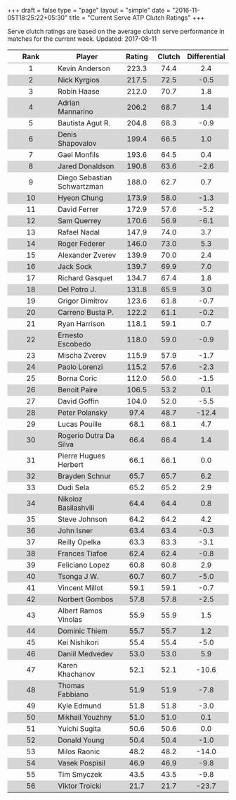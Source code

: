 +++
draft = false
type = "page" 
layout = "simple"
date = "2016-11-05T18:25:22+05:30"
title = "Current Serve ATP Clutch Ratings"
+++


Serve clutch ratings are based on the average clutch serve performance in matches for the current week. Updated: 2017-08-11


<table class='gmisc_table' style='border-collapse: collapse; margin-top: 1em; margin-bottom: 1em;' >
<thead>
<tr>
<th style='border-bottom: 1px solid grey; border-top: 2px solid grey; text-align: center;'>Rank</th>
<th style='border-bottom: 1px solid grey; border-top: 2px solid grey; text-align: center;'>Player</th>
<th style='border-bottom: 1px solid grey; border-top: 2px solid grey; text-align: center;'>Rating</th>
<th style='border-bottom: 1px solid grey; border-top: 2px solid grey; text-align: center;'>Clutch</th>
<th style='border-bottom: 1px solid grey; border-top: 2px solid grey; text-align: center;'>Differential</th>
</tr>
</thead>
<tbody>
<tr>
<td style='width:40%; text-align: center;'>1</td>
<td style='width:40%; text-align: left;'>Kevin Anderson</td>
<td style='width:40%; text-align: center;'>223.3</td>
<td style='width:40%; text-align: center;'>74.4</td>
<td style='width:40%; text-align: center;'>2.4</td>
</tr>
<tr style='background-color: #d6d6d6;'>
<td style='width:40%; background-color: #d6d6d6; text-align: center;'>2</td>
<td style='width:40%; background-color: #d6d6d6; text-align: left;'>Nick Kyrgios</td>
<td style='width:40%; background-color: #d6d6d6; text-align: center;'>217.5</td>
<td style='width:40%; background-color: #d6d6d6; text-align: center;'>72.5</td>
<td style='width:40%; background-color: #d6d6d6; text-align: center;'>-0.5</td>
</tr>
<tr>
<td style='width:40%; text-align: center;'>3</td>
<td style='width:40%; text-align: left;'>Robin Haase</td>
<td style='width:40%; text-align: center;'>212.0</td>
<td style='width:40%; text-align: center;'>70.7</td>
<td style='width:40%; text-align: center;'>1.8</td>
</tr>
<tr style='background-color: #d6d6d6;'>
<td style='width:40%; background-color: #d6d6d6; text-align: center;'>4</td>
<td style='width:40%; background-color: #d6d6d6; text-align: left;'>Adrian Mannarino</td>
<td style='width:40%; background-color: #d6d6d6; text-align: center;'>206.2</td>
<td style='width:40%; background-color: #d6d6d6; text-align: center;'>68.7</td>
<td style='width:40%; background-color: #d6d6d6; text-align: center;'>1.4</td>
</tr>
<tr>
<td style='width:40%; text-align: center;'>5</td>
<td style='width:40%; text-align: left;'>Bautista Agut R.</td>
<td style='width:40%; text-align: center;'>204.8</td>
<td style='width:40%; text-align: center;'>68.3</td>
<td style='width:40%; text-align: center;'>-0.9</td>
</tr>
<tr style='background-color: #d6d6d6;'>
<td style='width:40%; background-color: #d6d6d6; text-align: center;'>6</td>
<td style='width:40%; background-color: #d6d6d6; text-align: left;'>Denis Shapovalov</td>
<td style='width:40%; background-color: #d6d6d6; text-align: center;'>199.4</td>
<td style='width:40%; background-color: #d6d6d6; text-align: center;'>66.5</td>
<td style='width:40%; background-color: #d6d6d6; text-align: center;'>1.0</td>
</tr>
<tr>
<td style='width:40%; text-align: center;'>7</td>
<td style='width:40%; text-align: left;'>Gael Monfils</td>
<td style='width:40%; text-align: center;'>193.6</td>
<td style='width:40%; text-align: center;'>64.5</td>
<td style='width:40%; text-align: center;'>0.4</td>
</tr>
<tr style='background-color: #d6d6d6;'>
<td style='width:40%; background-color: #d6d6d6; text-align: center;'>8</td>
<td style='width:40%; background-color: #d6d6d6; text-align: left;'>Jared Donaldson</td>
<td style='width:40%; background-color: #d6d6d6; text-align: center;'>190.8</td>
<td style='width:40%; background-color: #d6d6d6; text-align: center;'>63.6</td>
<td style='width:40%; background-color: #d6d6d6; text-align: center;'>-2.6</td>
</tr>
<tr>
<td style='width:40%; text-align: center;'>9</td>
<td style='width:40%; text-align: left;'>Diego Sebastian Schwartzman</td>
<td style='width:40%; text-align: center;'>188.0</td>
<td style='width:40%; text-align: center;'>62.7</td>
<td style='width:40%; text-align: center;'>0.7</td>
</tr>
<tr style='background-color: #d6d6d6;'>
<td style='width:40%; background-color: #d6d6d6; text-align: center;'>10</td>
<td style='width:40%; background-color: #d6d6d6; text-align: left;'>Hyeon Chung</td>
<td style='width:40%; background-color: #d6d6d6; text-align: center;'>173.9</td>
<td style='width:40%; background-color: #d6d6d6; text-align: center;'>58.0</td>
<td style='width:40%; background-color: #d6d6d6; text-align: center;'>-1.3</td>
</tr>
<tr>
<td style='width:40%; text-align: center;'>11</td>
<td style='width:40%; text-align: left;'>David Ferrer</td>
<td style='width:40%; text-align: center;'>172.9</td>
<td style='width:40%; text-align: center;'>57.6</td>
<td style='width:40%; text-align: center;'>-5.2</td>
</tr>
<tr style='background-color: #d6d6d6;'>
<td style='width:40%; background-color: #d6d6d6; text-align: center;'>12</td>
<td style='width:40%; background-color: #d6d6d6; text-align: left;'>Sam Querrey</td>
<td style='width:40%; background-color: #d6d6d6; text-align: center;'>170.6</td>
<td style='width:40%; background-color: #d6d6d6; text-align: center;'>56.9</td>
<td style='width:40%; background-color: #d6d6d6; text-align: center;'>-6.1</td>
</tr>
<tr>
<td style='width:40%; text-align: center;'>13</td>
<td style='width:40%; text-align: left;'>Rafael Nadal</td>
<td style='width:40%; text-align: center;'>147.9</td>
<td style='width:40%; text-align: center;'>74.0</td>
<td style='width:40%; text-align: center;'>3.7</td>
</tr>
<tr style='background-color: #d6d6d6;'>
<td style='width:40%; background-color: #d6d6d6; text-align: center;'>14</td>
<td style='width:40%; background-color: #d6d6d6; text-align: left;'>Roger Federer</td>
<td style='width:40%; background-color: #d6d6d6; text-align: center;'>146.0</td>
<td style='width:40%; background-color: #d6d6d6; text-align: center;'>73.0</td>
<td style='width:40%; background-color: #d6d6d6; text-align: center;'>5.3</td>
</tr>
<tr>
<td style='width:40%; text-align: center;'>15</td>
<td style='width:40%; text-align: left;'>Alexander Zverev</td>
<td style='width:40%; text-align: center;'>139.9</td>
<td style='width:40%; text-align: center;'>70.0</td>
<td style='width:40%; text-align: center;'>2.4</td>
</tr>
<tr style='background-color: #d6d6d6;'>
<td style='width:40%; background-color: #d6d6d6; text-align: center;'>16</td>
<td style='width:40%; background-color: #d6d6d6; text-align: left;'>Jack Sock</td>
<td style='width:40%; background-color: #d6d6d6; text-align: center;'>139.7</td>
<td style='width:40%; background-color: #d6d6d6; text-align: center;'>69.9</td>
<td style='width:40%; background-color: #d6d6d6; text-align: center;'>7.0</td>
</tr>
<tr>
<td style='width:40%; text-align: center;'>17</td>
<td style='width:40%; text-align: left;'>Richard Gasquet</td>
<td style='width:40%; text-align: center;'>134.7</td>
<td style='width:40%; text-align: center;'>67.4</td>
<td style='width:40%; text-align: center;'>1.8</td>
</tr>
<tr style='background-color: #d6d6d6;'>
<td style='width:40%; background-color: #d6d6d6; text-align: center;'>18</td>
<td style='width:40%; background-color: #d6d6d6; text-align: left;'>Del Potro J.</td>
<td style='width:40%; background-color: #d6d6d6; text-align: center;'>131.8</td>
<td style='width:40%; background-color: #d6d6d6; text-align: center;'>65.9</td>
<td style='width:40%; background-color: #d6d6d6; text-align: center;'>3.0</td>
</tr>
<tr>
<td style='width:40%; text-align: center;'>19</td>
<td style='width:40%; text-align: left;'>Grigor Dimitrov</td>
<td style='width:40%; text-align: center;'>123.6</td>
<td style='width:40%; text-align: center;'>61.8</td>
<td style='width:40%; text-align: center;'>-0.7</td>
</tr>
<tr style='background-color: #d6d6d6;'>
<td style='width:40%; background-color: #d6d6d6; text-align: center;'>20</td>
<td style='width:40%; background-color: #d6d6d6; text-align: left;'>Carreno Busta P.</td>
<td style='width:40%; background-color: #d6d6d6; text-align: center;'>122.2</td>
<td style='width:40%; background-color: #d6d6d6; text-align: center;'>61.1</td>
<td style='width:40%; background-color: #d6d6d6; text-align: center;'>-0.2</td>
</tr>
<tr>
<td style='width:40%; text-align: center;'>21</td>
<td style='width:40%; text-align: left;'>Ryan Harrison</td>
<td style='width:40%; text-align: center;'>118.1</td>
<td style='width:40%; text-align: center;'>59.1</td>
<td style='width:40%; text-align: center;'>0.7</td>
</tr>
<tr style='background-color: #d6d6d6;'>
<td style='width:40%; background-color: #d6d6d6; text-align: center;'>22</td>
<td style='width:40%; background-color: #d6d6d6; text-align: left;'>Ernesto Escobedo</td>
<td style='width:40%; background-color: #d6d6d6; text-align: center;'>118.0</td>
<td style='width:40%; background-color: #d6d6d6; text-align: center;'>59.0</td>
<td style='width:40%; background-color: #d6d6d6; text-align: center;'>-0.9</td>
</tr>
<tr>
<td style='width:40%; text-align: center;'>23</td>
<td style='width:40%; text-align: left;'>Mischa Zverev</td>
<td style='width:40%; text-align: center;'>115.9</td>
<td style='width:40%; text-align: center;'>57.9</td>
<td style='width:40%; text-align: center;'>-1.7</td>
</tr>
<tr style='background-color: #d6d6d6;'>
<td style='width:40%; background-color: #d6d6d6; text-align: center;'>24</td>
<td style='width:40%; background-color: #d6d6d6; text-align: left;'>Paolo Lorenzi</td>
<td style='width:40%; background-color: #d6d6d6; text-align: center;'>115.2</td>
<td style='width:40%; background-color: #d6d6d6; text-align: center;'>57.6</td>
<td style='width:40%; background-color: #d6d6d6; text-align: center;'>-2.3</td>
</tr>
<tr>
<td style='width:40%; text-align: center;'>25</td>
<td style='width:40%; text-align: left;'>Borna Coric</td>
<td style='width:40%; text-align: center;'>112.0</td>
<td style='width:40%; text-align: center;'>56.0</td>
<td style='width:40%; text-align: center;'>-1.5</td>
</tr>
<tr style='background-color: #d6d6d6;'>
<td style='width:40%; background-color: #d6d6d6; text-align: center;'>26</td>
<td style='width:40%; background-color: #d6d6d6; text-align: left;'>Benoit Paire</td>
<td style='width:40%; background-color: #d6d6d6; text-align: center;'>106.5</td>
<td style='width:40%; background-color: #d6d6d6; text-align: center;'>53.2</td>
<td style='width:40%; background-color: #d6d6d6; text-align: center;'>0.1</td>
</tr>
<tr>
<td style='width:40%; text-align: center;'>27</td>
<td style='width:40%; text-align: left;'>David Goffin</td>
<td style='width:40%; text-align: center;'>104.0</td>
<td style='width:40%; text-align: center;'>52.0</td>
<td style='width:40%; text-align: center;'>-5.5</td>
</tr>
<tr style='background-color: #d6d6d6;'>
<td style='width:40%; background-color: #d6d6d6; text-align: center;'>28</td>
<td style='width:40%; background-color: #d6d6d6; text-align: left;'>Peter Polansky</td>
<td style='width:40%; background-color: #d6d6d6; text-align: center;'>97.4</td>
<td style='width:40%; background-color: #d6d6d6; text-align: center;'>48.7</td>
<td style='width:40%; background-color: #d6d6d6; text-align: center;'>-12.4</td>
</tr>
<tr>
<td style='width:40%; text-align: center;'>29</td>
<td style='width:40%; text-align: left;'>Lucas Pouille</td>
<td style='width:40%; text-align: center;'>68.1</td>
<td style='width:40%; text-align: center;'>68.1</td>
<td style='width:40%; text-align: center;'>4.7</td>
</tr>
<tr style='background-color: #d6d6d6;'>
<td style='width:40%; background-color: #d6d6d6; text-align: center;'>30</td>
<td style='width:40%; background-color: #d6d6d6; text-align: left;'>Rogerio Dutra Da Silva</td>
<td style='width:40%; background-color: #d6d6d6; text-align: center;'>66.4</td>
<td style='width:40%; background-color: #d6d6d6; text-align: center;'>66.4</td>
<td style='width:40%; background-color: #d6d6d6; text-align: center;'>1.4</td>
</tr>
<tr>
<td style='width:40%; text-align: center;'>31</td>
<td style='width:40%; text-align: left;'>Pierre Hugues Herbert</td>
<td style='width:40%; text-align: center;'>66.1</td>
<td style='width:40%; text-align: center;'>66.1</td>
<td style='width:40%; text-align: center;'>0.0</td>
</tr>
<tr style='background-color: #d6d6d6;'>
<td style='width:40%; background-color: #d6d6d6; text-align: center;'>32</td>
<td style='width:40%; background-color: #d6d6d6; text-align: left;'>Brayden Schnur</td>
<td style='width:40%; background-color: #d6d6d6; text-align: center;'>65.7</td>
<td style='width:40%; background-color: #d6d6d6; text-align: center;'>65.7</td>
<td style='width:40%; background-color: #d6d6d6; text-align: center;'>6.2</td>
</tr>
<tr>
<td style='width:40%; text-align: center;'>33</td>
<td style='width:40%; text-align: left;'>Dudi Sela</td>
<td style='width:40%; text-align: center;'>65.2</td>
<td style='width:40%; text-align: center;'>65.2</td>
<td style='width:40%; text-align: center;'>2.9</td>
</tr>
<tr style='background-color: #d6d6d6;'>
<td style='width:40%; background-color: #d6d6d6; text-align: center;'>34</td>
<td style='width:40%; background-color: #d6d6d6; text-align: left;'>Nikoloz Basilashvili</td>
<td style='width:40%; background-color: #d6d6d6; text-align: center;'>64.4</td>
<td style='width:40%; background-color: #d6d6d6; text-align: center;'>64.4</td>
<td style='width:40%; background-color: #d6d6d6; text-align: center;'>0.8</td>
</tr>
<tr>
<td style='width:40%; text-align: center;'>35</td>
<td style='width:40%; text-align: left;'>Steve Johnson</td>
<td style='width:40%; text-align: center;'>64.2</td>
<td style='width:40%; text-align: center;'>64.2</td>
<td style='width:40%; text-align: center;'>4.2</td>
</tr>
<tr style='background-color: #d6d6d6;'>
<td style='width:40%; background-color: #d6d6d6; text-align: center;'>36</td>
<td style='width:40%; background-color: #d6d6d6; text-align: left;'>John Isner</td>
<td style='width:40%; background-color: #d6d6d6; text-align: center;'>63.4</td>
<td style='width:40%; background-color: #d6d6d6; text-align: center;'>63.4</td>
<td style='width:40%; background-color: #d6d6d6; text-align: center;'>-0.3</td>
</tr>
<tr>
<td style='width:40%; text-align: center;'>37</td>
<td style='width:40%; text-align: left;'>Reilly Opelka</td>
<td style='width:40%; text-align: center;'>63.3</td>
<td style='width:40%; text-align: center;'>63.3</td>
<td style='width:40%; text-align: center;'>-3.1</td>
</tr>
<tr style='background-color: #d6d6d6;'>
<td style='width:40%; background-color: #d6d6d6; text-align: center;'>38</td>
<td style='width:40%; background-color: #d6d6d6; text-align: left;'>Frances Tiafoe</td>
<td style='width:40%; background-color: #d6d6d6; text-align: center;'>62.4</td>
<td style='width:40%; background-color: #d6d6d6; text-align: center;'>62.4</td>
<td style='width:40%; background-color: #d6d6d6; text-align: center;'>-0.8</td>
</tr>
<tr>
<td style='width:40%; text-align: center;'>39</td>
<td style='width:40%; text-align: left;'>Feliciano Lopez</td>
<td style='width:40%; text-align: center;'>60.8</td>
<td style='width:40%; text-align: center;'>60.8</td>
<td style='width:40%; text-align: center;'>2.9</td>
</tr>
<tr style='background-color: #d6d6d6;'>
<td style='width:40%; background-color: #d6d6d6; text-align: center;'>40</td>
<td style='width:40%; background-color: #d6d6d6; text-align: left;'>Tsonga J W.</td>
<td style='width:40%; background-color: #d6d6d6; text-align: center;'>60.7</td>
<td style='width:40%; background-color: #d6d6d6; text-align: center;'>60.7</td>
<td style='width:40%; background-color: #d6d6d6; text-align: center;'>-5.0</td>
</tr>
<tr>
<td style='width:40%; text-align: center;'>41</td>
<td style='width:40%; text-align: left;'>Vincent Millot</td>
<td style='width:40%; text-align: center;'>59.1</td>
<td style='width:40%; text-align: center;'>59.1</td>
<td style='width:40%; text-align: center;'>-0.7</td>
</tr>
<tr style='background-color: #d6d6d6;'>
<td style='width:40%; background-color: #d6d6d6; text-align: center;'>42</td>
<td style='width:40%; background-color: #d6d6d6; text-align: left;'>Norbert Gombos</td>
<td style='width:40%; background-color: #d6d6d6; text-align: center;'>57.8</td>
<td style='width:40%; background-color: #d6d6d6; text-align: center;'>57.8</td>
<td style='width:40%; background-color: #d6d6d6; text-align: center;'>-2.5</td>
</tr>
<tr>
<td style='width:40%; text-align: center;'>43</td>
<td style='width:40%; text-align: left;'>Albert Ramos Vinolas</td>
<td style='width:40%; text-align: center;'>55.9</td>
<td style='width:40%; text-align: center;'>55.9</td>
<td style='width:40%; text-align: center;'>1.5</td>
</tr>
<tr style='background-color: #d6d6d6;'>
<td style='width:40%; background-color: #d6d6d6; text-align: center;'>44</td>
<td style='width:40%; background-color: #d6d6d6; text-align: left;'>Dominic Thiem</td>
<td style='width:40%; background-color: #d6d6d6; text-align: center;'>55.7</td>
<td style='width:40%; background-color: #d6d6d6; text-align: center;'>55.7</td>
<td style='width:40%; background-color: #d6d6d6; text-align: center;'>1.2</td>
</tr>
<tr>
<td style='width:40%; text-align: center;'>45</td>
<td style='width:40%; text-align: left;'>Kei Nishikori</td>
<td style='width:40%; text-align: center;'>55.4</td>
<td style='width:40%; text-align: center;'>55.4</td>
<td style='width:40%; text-align: center;'>-5.0</td>
</tr>
<tr style='background-color: #d6d6d6;'>
<td style='width:40%; background-color: #d6d6d6; text-align: center;'>46</td>
<td style='width:40%; background-color: #d6d6d6; text-align: left;'>Daniil Medvedev</td>
<td style='width:40%; background-color: #d6d6d6; text-align: center;'>53.0</td>
<td style='width:40%; background-color: #d6d6d6; text-align: center;'>53.0</td>
<td style='width:40%; background-color: #d6d6d6; text-align: center;'>5.9</td>
</tr>
<tr>
<td style='width:40%; text-align: center;'>47</td>
<td style='width:40%; text-align: left;'>Karen Khachanov</td>
<td style='width:40%; text-align: center;'>52.1</td>
<td style='width:40%; text-align: center;'>52.1</td>
<td style='width:40%; text-align: center;'>-10.6</td>
</tr>
<tr style='background-color: #d6d6d6;'>
<td style='width:40%; background-color: #d6d6d6; text-align: center;'>48</td>
<td style='width:40%; background-color: #d6d6d6; text-align: left;'>Thomas Fabbiano</td>
<td style='width:40%; background-color: #d6d6d6; text-align: center;'>51.9</td>
<td style='width:40%; background-color: #d6d6d6; text-align: center;'>51.9</td>
<td style='width:40%; background-color: #d6d6d6; text-align: center;'>-7.8</td>
</tr>
<tr>
<td style='width:40%; text-align: center;'>49</td>
<td style='width:40%; text-align: left;'>Kyle Edmund</td>
<td style='width:40%; text-align: center;'>51.8</td>
<td style='width:40%; text-align: center;'>51.8</td>
<td style='width:40%; text-align: center;'>-3.0</td>
</tr>
<tr style='background-color: #d6d6d6;'>
<td style='width:40%; background-color: #d6d6d6; text-align: center;'>50</td>
<td style='width:40%; background-color: #d6d6d6; text-align: left;'>Mikhail Youzhny</td>
<td style='width:40%; background-color: #d6d6d6; text-align: center;'>51.0</td>
<td style='width:40%; background-color: #d6d6d6; text-align: center;'>51.0</td>
<td style='width:40%; background-color: #d6d6d6; text-align: center;'>0.1</td>
</tr>
<tr>
<td style='width:40%; text-align: center;'>51</td>
<td style='width:40%; text-align: left;'>Yuichi Sugita</td>
<td style='width:40%; text-align: center;'>50.6</td>
<td style='width:40%; text-align: center;'>50.6</td>
<td style='width:40%; text-align: center;'>0.0</td>
</tr>
<tr style='background-color: #d6d6d6;'>
<td style='width:40%; background-color: #d6d6d6; text-align: center;'>52</td>
<td style='width:40%; background-color: #d6d6d6; text-align: left;'>Donald Young</td>
<td style='width:40%; background-color: #d6d6d6; text-align: center;'>50.4</td>
<td style='width:40%; background-color: #d6d6d6; text-align: center;'>50.4</td>
<td style='width:40%; background-color: #d6d6d6; text-align: center;'>-1.0</td>
</tr>
<tr>
<td style='width:40%; text-align: center;'>53</td>
<td style='width:40%; text-align: left;'>Milos Raonic</td>
<td style='width:40%; text-align: center;'>48.2</td>
<td style='width:40%; text-align: center;'>48.2</td>
<td style='width:40%; text-align: center;'>-14.0</td>
</tr>
<tr style='background-color: #d6d6d6;'>
<td style='width:40%; background-color: #d6d6d6; text-align: center;'>54</td>
<td style='width:40%; background-color: #d6d6d6; text-align: left;'>Vasek Pospisil</td>
<td style='width:40%; background-color: #d6d6d6; text-align: center;'>46.9</td>
<td style='width:40%; background-color: #d6d6d6; text-align: center;'>46.9</td>
<td style='width:40%; background-color: #d6d6d6; text-align: center;'>-9.8</td>
</tr>
<tr>
<td style='width:40%; text-align: center;'>55</td>
<td style='width:40%; text-align: left;'>Tim Smyczek</td>
<td style='width:40%; text-align: center;'>43.5</td>
<td style='width:40%; text-align: center;'>43.5</td>
<td style='width:40%; text-align: center;'>-9.8</td>
</tr>
<tr style='background-color: #d6d6d6;'>
<td style='width:40%; background-color: #d6d6d6; border-bottom: 2px solid grey; text-align: center;'>56</td>
<td style='width:40%; background-color: #d6d6d6; border-bottom: 2px solid grey; text-align: left;'>Viktor Troicki</td>
<td style='width:40%; background-color: #d6d6d6; border-bottom: 2px solid grey; text-align: center;'>21.7</td>
<td style='width:40%; background-color: #d6d6d6; border-bottom: 2px solid grey; text-align: center;'>21.7</td>
<td style='width:40%; background-color: #d6d6d6; border-bottom: 2px solid grey; text-align: center;'>-23.7</td>
</tr>
</tbody>
</table>
